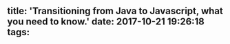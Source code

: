 title: 'Transitioning from Java to Javascript, what you need to know.'
date: 2017-10-21 19:26:18
tags:
---
